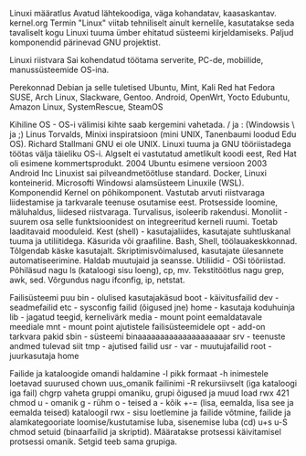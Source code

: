 Linuxi määratlus
	Avatud lähtekoodiga, väga kohandatav, kaasaskantav.
	kernel.org
	Termin "Linux" viitab tehniliselt ainult kernelile, kasutatakse seda tavaliselt kogu Linuxi tuuma ümber ehitatud süsteemi kirjeldamiseks. Paljud komponendid pärinevad GNU projektist.

Linuxi riistvara
	Sai kohendatud töötama serverite, PC-de, mobiilide, manussüsteemide OS-ina.

Perekonnad
	Debian ja selle tuletised
		Ubuntu, Mint, Kali
	Red hat
		Fedora
	SUSE, Arch Linux, Slackware, Gentoo.
	Android, OpenWrt, Yocto
	Edubuntu, Amazon Linux, SystemRescue, SteamOS

Kihiline OS - OS-i välimisi kihte saab kergemini vahetada.
/ ja : (Windowsis \ ja ;)
Linus Torvalds, Minixi inspiratsioon (mini UNIX, Tanenbaumi loodud Edu OS).
Richard Stallmani GNU ei ole UNIX. Linuxi tuuma ja GNU tööriistadega töötas välja täieliku OS-i.
Algselt ei vastutatud ametlikult koodi eest, Red Hat oli esimene kommertsprodukt.
2004 Ubuntu esimene versioon
2003 Android Inc
Linuxist sai pilveandmetöötluse standard. Docker, Linuxi konteinerid. Microsofti Windowsi alamsüsteem Linuxile (WSL).
Komponendid
	Kernel on põhikomponent. Vastutab arvuti riistvaraga liidestamise ja tarkvarale teenuse osutamise eest. Protsesside loomine, mäluhaldus, liidesed riistvaraga. Turvalisus, isoleerib rakendusi. Monoliit - suurem osa selle funktsioonidest on integreeritud kerneli ruumi. Toetab laaditavaid mooduleid.
	Kest (shell) - kasutajaliides, kasutajate suhtluskanal tuuma ja utiliitidega. Käsurida või graafiline.  Bash, Shell, töölauakeskkonnad. Tõlgendab käske kasutajalt. Skriptimisvõimalused, kasutajate ülesannete automatiseerimine. Haldab muutujaid ja seansse.
	Utiliidid - OSi tööriistad. Põhiläsud nagu ls (kataloogi sisu loeng), cp, mv. Tekstitöötlus nagu grep, awk, sed. Võrgundus nagu ifconfig, ip, netstat.


Failisüsteemi puu
	bin - olulised kasutajakäsud
	boot - käivitusfailid
	dev - seadmefailid
	etc - sysconfig failid (õigused jne)
	home - kasutaja koduhuinja
	lib - jagatud teegid, kernelivärk
	media - mount point eemaldatavale meediale
	mnt - mount point ajutistele failisüsteemidele
	opt - add-on tarkvara pakid
	sbin - süsteemi binaaaaaaaaaaaaaaaaaaaar
	srv - teenuste andmed tulevad siit
	tmp - ajutised failid
	usr -
	var - muutujafailid
	root - juurkasutaja home

Failide ja kataloogide omandi haldamine
	-l pikk formaat
	-h inimestele loetavad suurused
	chown uus_omanik failinimi
	-R rekursiivselt (iga kataloogi iga fail)
	chgrp vaheta gruppi
	omaniku, grupi õigused ja muud load
	rwx 421
	chmod
	u - omanik
	g - rühm
	o - teised
	a - kõik
	+-= (lisa, eemalda, lisa see ja eemalda teised)
	kataloogil rwx - sisu loetlemine ja failide võtmine, failide ja alamkategooriate loomise/kustutamise luba, sisenemise luba (cd)
	u+s u-S chmod setuid (binaarfailid ja skriptid). Määratakse protsessi käivitamisel protsessi omanik. Setgid teeb sama grupiga.
	
